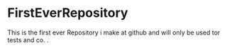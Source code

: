# FirstEverRepository
This is the first ever Repository i make at github and will only be used tor tests and co. .
